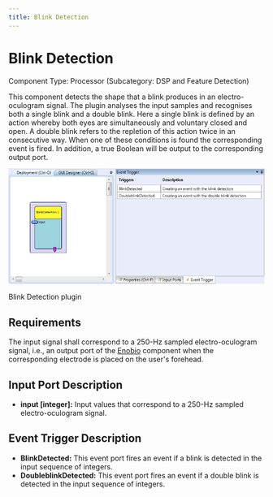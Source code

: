 ```yaml
---
title: Blink Detection
---
```


# Blink Detection

Component Type: Processor (Subcategory: DSP and Feature Detection)

This component detects the shape that a blink produces in an electro-oculogram signal. The plugin analyses the input samples and recognises both a single blink and a double blink. Here a single blink is defined by an action whereby both eyes are simultaneously and voluntary closed and open. A double blink refers to the repletion of this action twice in an consecutive way. When one of these conditions is found the corresponding event is fired. In addition, a true Boolean will be output to the corresponding output port.

![Screenshot: Blink Detection plugin](img/blinkdetection.jpg "Screenshot: Blink Detection plugin")

Blink Detection plugin

## Requirements

The input signal shall correspond to a 250-Hz sampled electro-oculogram signal, i.e., an output port of the [Enobio][1] component when the corresponding electrode is placed on the user's forehead.

## Input Port Description

*   **input \[integer\]:** Input values that correspond to a 250-Hz sampled electro-oculogram signal.

## Event Trigger Description

*   **BlinkDetected:** This event port fires an event if a blink is detected in the input sequence of integers.
*   **DoubleblinkDetected:** This event port fires an event if a double blink is detected in the input sequence of integers.

[1]: ../sensors/Enobio.htm